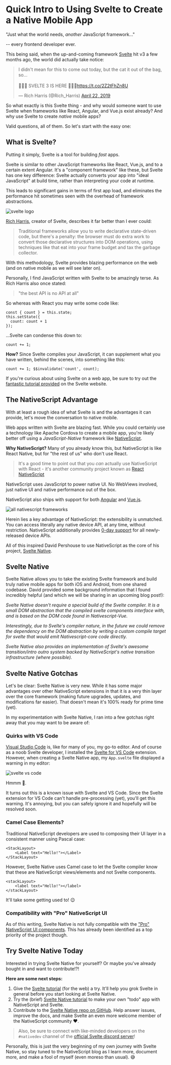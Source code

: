 # Quick Intro to Using Svelte to Create a Native Mobile App

"Just what the world needs, *another* JavaScript framework..."

-- every frontend developer ever.

This being said, when the up-and-coming framework [Svelte](https://svelte.dev/) hit v3 a few months ago, the world did actually take notice:

<blockquote class="twitter-tweet"><p lang="en" dir="ltr">I didn&#39;t mean for this to come out today, but the cat it out of the bag, so...<br><br>🚨🚨🚨 SVELTE 3 IS HERE 🚨🚨🚨<a href="https://t.co/2Z2tFhZn8U">https://t.co/2Z2tFhZn8U</a></p>&mdash; Rich Harris (@Rich_Harris) <a href="https://twitter.com/Rich_Harris/status/1120342713843507201?ref_src=twsrc%5Etfw">April 22, 2019</a></blockquote> <script async src="https://platform.twitter.com/widgets.js" charset="utf-8"></script>

So what exactly is this Svelte thing - and why would someone want to use Svelte when frameworks like React, Angular, and Vue.js exist already? And why use Svelte to create *native* mobile apps?

Valid questions, all of them. So let's start with the easy one:

## What is Svelte?

Putting it simply, Svelte is a tool for building *fast* apps.

Svelte is similar to other JavaScript frameworks like React, Vue.js, and to a certain extent Angular. It's a "component framework" like these, but Svelte has one key difference: Svelte actually converts your app into "ideal JavaScript" at build time, rather than interpreting your code at runtime.

This leads to significant gains in terms of first app load, and eliminates the performance hit sometimes seen with the overhead of framework abstractions.

![svelte logo](svelte-logo.png)

[Rich Harris](https://twitter.com/Rich_Harris), creator of Svelte, describes it far better than I ever could:

> Traditional frameworks allow you to write declarative state-driven code, but there's a penalty: the browser must do extra work to convert those declarative structures into DOM operations, using techniques like  that eat into your frame budget and tax the garbage collector.

With this methodology, Svelte provides blazing performance on the web (and on native mobile as we will see later on).

Personally, I find JavaScript written with Svelte to be amazingly terse. As Rich Harris also once stated:

> "the best API is no API at all"

So whereas with React you may write some code like:

	const { count } = this.state;
	this.setState({
	  count: count + 1
	});
	
...Svelte can condense this down to:

	count += 1;
	
**How?** Since Svelte compiles your JavaScript, it can supplement what you have written, behind the scenes, into something like this:

	count += 1; $$invalidate('count', count);
	
If you're curious about using Svelte on a web app, be sure to try out the [fantastic tutorial provided](https://svelte.dev/tutorial/basics) on the Svelte website.
	
## The NativeScript Advantage

With at least a rough idea of what Svelte is and the advantages it can provide, let's move the conversation to native mobile.

Web apps written with Svelte are blazing fast. While you could certainly use a technology like Apache Cordova to create a mobile app, you're likely better off using a *JavaScript-Native* framework like [NativeScript](https://www.nativescript.org/).

**Why NativeScript?** Many of you already know this, but NativeScript is like React Native, but for "the rest of us" who don't use React.

> It's a good time to point out that you *can* actually use NativeScript with React - it's another community project known as [React NativeScript](https://github.com/shirakaba/react-nativescript)

NativeScript uses JavaScript to power native UI. No WebViews involved, just native UI and native performance out of the box.

NativeScript also ships with support for both [Angular](https://www.nativescript.org/nativescript-is-how-you-build-native-mobile-apps-with-angular) and [Vue.js](https://www.nativescript.org/vue).

![all nativescript frameworks](ns-frameworks.png)

Herein lies a key advantage of NativeScript: the extensibility is unmatched. You can access literally any native device API, at any time, without restriction. NativeScript additionally provides [0-day support](https://www.nativescript.org/native-api-access) for all newly-released device APIs.

All of this inspired David Pershouse to use NativeScript as the core of his project, [Svelte Native](https://svelte-native.technology/).

## Svelte Native

Svelte Native allows you to take the existing Svelte framework and build truly native mobile apps for both iOS and Android, from one shared codebase. David provided some background information that I found incredibly helpful (and which we will be sharing in an upcoming blog post!):

*Svelte Native doesn't require a special build of the Svelte compiler. It is a small DOM abstraction that the compiled svelte components interface with, and is based on the DOM code found in Nativescript-Vue.*

*Interestingly, due to Svelte's compiler nature, in the future we could remove the dependency on the DOM abstraction by writing a custom compile target for svelte that would emit Nativescript-core code directly.*

*Svelte Native also provides an implementation of Svelte's awesome transition/intro outro system backed by NativeScript's native transition infrastructure (where possible).*

## Svelte Native Gotchas

Let's be clear: Svelte Native is very new. While it has some major advantages over other NativeScript extensions in that it is a very thin layer over the core framework (making future upgrades, updates, and modifications far easier). That doesn't mean it's 100% ready for prime time (yet).

In my experimentation with Svelte Native, I ran into a few gotchas right away that you may want to be aware of:

### Quirks with VS Code

[Visual Studio Code](https://code.visualstudio.com/) is, like for many of you, my go-to editor. And of course as a noob Svelte developer, I installed the [Svelte for VS Code](https://marketplace.visualstudio.com/items?itemName=JamesBirtles.svelte-vscode) extension. However, when creating a Svelte Native app, my `App.svelte` file displayed a warning in my editor:

![svelte vs code](svelte-vscode.png)

Hmmm 🤔.

It turns out this is a known issue with Svelte and VS Code. Since the Svelte extension for VS Code can't handle pre-processing (yet), you'll get this warning. It's annoying, but you can safely ignore it and hopefully will be resolved soon.

### Camel Case Elements?

Traditional NativeScript developers are used to composing their UI layer in a consistent manner using Pascal case:

	<StackLayout>
		<Label text="Hello!"></Label>
	</StackLayout>
	
However, Svelte Native uses Camel case to let the Svelte compiler know that these are NativeScript views/elements and not Svelte components.

	<stackLayout>
		<label text="Hello!"></label>
	</stackLayout>

It'll take some getting used to! 😉

### Compatibility with "Pro" NativeScript UI

As of this writing, Svelte Native is not fully compatible with the ["Pro" NativeScript UI components](https://www.nativescript.org/ui-for-nativescript). This has already been identified as a top priority of the project though.

## Try Svelte Native Today

Interested in trying Svelte Native for yourself? Or maybe you've already bought in and want to contribute!?!

**Here are some next steps:**

1. Give the [Svelte tutorial](https://svelte.dev/tutorial/basics) (for the web) a try. It'll help you grok Svelte in general before you start looking at Svelte Native.
2. Try the (brief) [Svelte Native tutorial](https://svelte-native.technology/tutorial) to make your own "todo" app with NativeScript and Svelte.
3. Contribute to the [Svelte Native repo on GitHub](https://github.com/halfnelson/svelte-native). Help answer issues, improve the docs, and make Svelte an even more welcome member of the NativeScript community ❤️.

> Also, be sure to connect with like-minded developers on the `#nativedev` channel of the [official Svelte discord server](https://discordapp.com/invite/yy75DKs)!

Personally, this is just the very beginning of my own journey with Svelte Native, so stay tuned to the NativeScript blog as I learn more, document more, and make a fool of myself (even moreso than usual). 😅